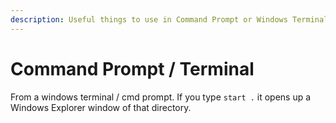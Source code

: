 ```yaml
---
description: Useful things to use in Command Prompt or Windows Terminal
---
```


# Command Prompt / Terminal

From a windows terminal / cmd prompt. If you type `start .` it opens up a Windows Explorer window of that directory.

